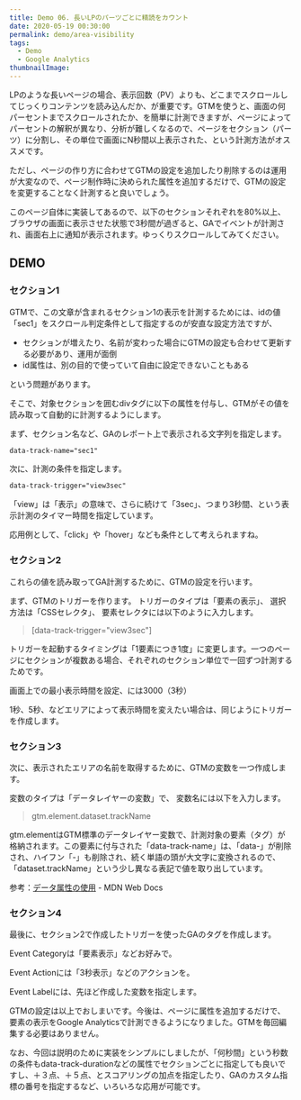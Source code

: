 ```yaml
---
title: Demo 06. 長いLPのパーツごとに精読をカウント
date: 2020-05-19 00:30:00
permalink: demo/area-visibility
tags:
  - Demo
  - Google Analytics
thumbnailImage: 
---
```


LPのような長いページの場合、表示回数（PV）よりも、どこまでスクロールしてじっくりコンテンツを読み込んだか、が重要です。GTMを使うと、画面の何パーセントまでスクロールされたか、を簡単に計測できますが、ページによってパーセントの解釈が異なり、分析が難しくなるので、ページをセクション（パーツ）に分割し、その単位で画面にN秒間以上表示された、という計測方法がオススメです。

ただし、ページの作り方に合わせてGTMの設定を追加したり削除するのは運用が大変なので、ページ制作時に決められた属性を追加するだけで、GTMの設定を変更することなく計測すると良いでしょう。

このページ自体に実装してあるので、以下のセクションそれぞれを80%以上、ブラウザの画面に表示させた状態で3秒間が過ぎると、GAでイベントが計測され、画面右上に通知が表示されます。ゆっくりスクロールしてみてください。
<!-- more -->

## DEMO

### セクション1
<div data-track-name="Section 1" data-track-trigger="view3sec">
GTMで、この文章が含まれるセクション1の表示を計測するためには、idの値「sec1」をスクロール判定条件として指定するのが安直な設定方法ですが、

* セクションが増えたり、名前が変わった場合にGTMの設定も合わせて更新する必要があり、運用が面倒
* id属性は、別の目的で使っていて自由に設定できないこともある

という問題があります。

そこで、対象セクションを囲むdivタグに以下の属性を付与し、GTMがその値を読み取って自動的に計測するようにします。

まず、セクション名など、GAのレポート上で表示される文字列を指定します。
```html
data-track-name="sec1"
```
次に、計測の条件を指定します。
```html
data-track-trigger="view3sec"
```
「view」は「表示」の意味で、さらに続けて「3sec」、つまり3秒間、という表示計測のタイマー時間を指定しています。

応用例として、「click」や「hover」なども条件として考えられますね。
</div>

### セクション2
<div data-track-name="Section 2" data-track-trigger="view3sec">
これらの値を読み取ってGA計測するために、GTMの設定を行います。

まず、GTMのトリガーを作ります。
トリガーのタイプは「要素の表示」、
選択方法は「CSSセレクタ」、
要素セレクタには以下のように入力します。

> [data-track-trigger="view3sec"]

トリガーを起動するタイミングは「1要素につき1度」に変更します。一つのページにセクションが複数ある場合、それぞれのセクション単位で一回ずつ計測するためです。

画面上での最小表示時間を設定、には3000（3秒）

1秒、5秒、などエリアによって表示時間を変えたい場合は、同じようにトリガーを作成します。
</div>

### セクション3
<div data-track-name="Section 3" data-track-trigger="view3sec">
次に、表示されたエリアの名前を取得するために、GTMの変数を一つ作成します。

変数のタイプは「データレイヤーの変数」で、
変数名には以下を入力します。

> gtm.element.dataset.trackName

gtm.elementはGTM標準のデータレイヤー変数で、計測対象の要素（タグ）が格納されます。この要素に付与された「data-track-name」は、「data-」が削除され、ハイフン「-」も削除され、続く単語の頭が大文字に変換されるので、「dataset.trackName」という少し異なる表記で値を取り出しています。

参考：[データ属性の使用](https://developer.mozilla.org/ja/docs/Learn/HTML/Howto/Use_data_attributes) - MDN Web Docs
</div>

### セクション4
<div data-track-name="Section 4" data-track-trigger="view3sec">
最後に、セクション2で作成したトリガーを使ったGAのタグを作成します。

Event Categoryは「要素表示」などお好みで。

Event Actionには「3秒表示」などのアクションを。

Event Labelには、先ほど作成した変数を指定します。
</div>

GTMの設定は以上でおしまいです。今後は、ページに属性を追加するだけで、要素の表示をGoogle Analyticsで計測できるようになりました。GTMを毎回編集する必要はありません。

なお、今回は説明のために実装をシンプルにしましたが、「何秒間」という秒数の条件もdata-track-durationなどの属性でセクションごとに指定しても良いですし、＋３点、＋５点、とスコアリングの加点を指定したり、GAのカスタム指標の番号を指定するなど、いろいろな応用が可能です。